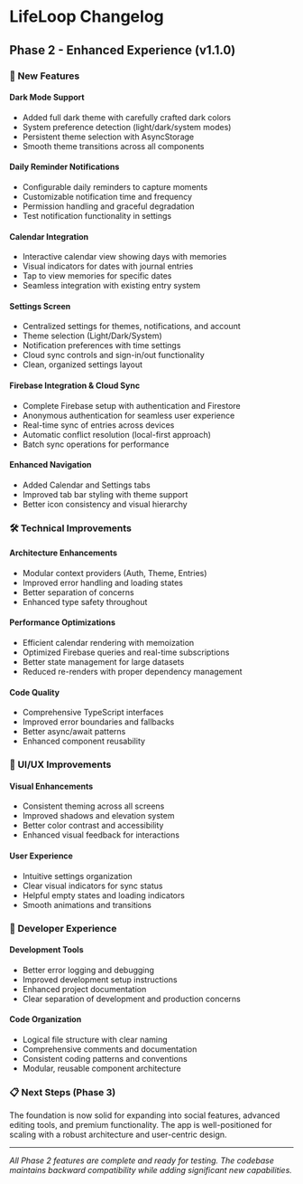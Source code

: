 # LifeLoop Changelog

## Phase 2 - Enhanced Experience (v1.1.0)

### 🚀 New Features

#### **Dark Mode Support**
- Added full dark theme with carefully crafted dark colors
- System preference detection (light/dark/system modes)
- Persistent theme selection with AsyncStorage
- Smooth theme transitions across all components

#### **Daily Reminder Notifications**
- Configurable daily reminders to capture moments
- Customizable notification time and frequency
- Permission handling and graceful degradation
- Test notification functionality in settings

#### **Calendar Integration**
- Interactive calendar view showing days with memories
- Visual indicators for dates with journal entries
- Tap to view memories for specific dates
- Seamless integration with existing entry system

#### **Settings Screen**
- Centralized settings for themes, notifications, and account
- Theme selection (Light/Dark/System)
- Notification preferences with time settings
- Cloud sync controls and sign-in/out functionality
- Clean, organized settings layout

#### **Firebase Integration & Cloud Sync**
- Complete Firebase setup with authentication and Firestore
- Anonymous authentication for seamless user experience
- Real-time sync of entries across devices
- Automatic conflict resolution (local-first approach)
- Batch sync operations for performance

#### **Enhanced Navigation**
- Added Calendar and Settings tabs
- Improved tab bar styling with theme support
- Better icon consistency and visual hierarchy

### 🛠 Technical Improvements

#### **Architecture Enhancements**
- Modular context providers (Auth, Theme, Entries)
- Improved error handling and loading states
- Better separation of concerns
- Enhanced type safety throughout

#### **Performance Optimizations**
- Efficient calendar rendering with memoization
- Optimized Firebase queries and real-time subscriptions
- Better state management for large datasets
- Reduced re-renders with proper dependency management

#### **Code Quality**
- Comprehensive TypeScript interfaces
- Improved error boundaries and fallbacks
- Better async/await patterns
- Enhanced component reusability

### 📱 UI/UX Improvements

#### **Visual Enhancements**
- Consistent theming across all screens
- Improved shadows and elevation system
- Better color contrast and accessibility
- Enhanced visual feedback for interactions

#### **User Experience**
- Intuitive settings organization
- Clear visual indicators for sync status
- Helpful empty states and loading indicators
- Smooth animations and transitions

### 🔧 Developer Experience

#### **Development Tools**
- Better error logging and debugging
- Improved development setup instructions
- Enhanced project documentation
- Clear separation of development and production concerns

#### **Code Organization**
- Logical file structure with clear naming
- Comprehensive comments and documentation
- Consistent coding patterns and conventions
- Modular, reusable component architecture

### 📋 Next Steps (Phase 3)

The foundation is now solid for expanding into social features, advanced editing tools, and premium functionality. The app is well-positioned for scaling with a robust architecture and user-centric design.

---

*All Phase 2 features are complete and ready for testing. The codebase maintains backward compatibility while adding significant new capabilities.*

